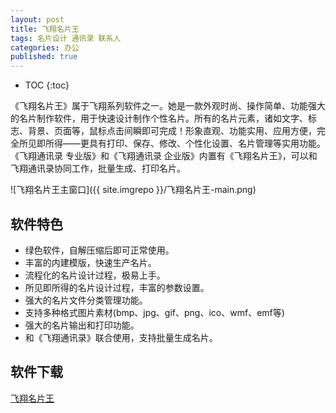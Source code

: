 ```yaml
---
layout: post
title: 飞翔名片王
tags: 名片设计 通讯录 联系人
categories: 办公
published: true
---
```


* TOC 
{:toc}

《飞翔名片王》属于飞翔系列软件之一。她是一款外观时尚、操作简单、功能强大的名片制作软件，用于快速设计制作个性名片。所有的名片元素，诸如文字、标志、背景、页面等，鼠标点击间瞬即可完成！形象直观、功能实用、应用方便，完全所见即所得——更具有打印、保存、修改、个性化设置、名片管理等实用功能。
《飞翔通讯录 专业版》和《飞翔通讯录 企业版》内置有《飞翔名片王》，可以和飞翔通讯录协同工作，批量生成、打印名片。

![飞翔名片王主窗口]({{ site.imgrepo }}/飞翔名片王-main.png)

## 软件特色

- 绿色软件，自解压缩后即可正常使用。
- 丰富的内建模版，快速生产名片。
- 流程化的名片设计过程，极易上手。
- 所见即所得的名片设计过程，丰富的参数设置。
- 强大的名片文件分类管理功能。
- 支持多种格式图片素材(bmp、jpg、gif、png、ico、wmf、emf等)
- 强大的名片输出和打印功能。
- 和《飞翔通讯录》联合使用，支持批量生成名片。

## 软件下载

[飞翔名片王](https://pan.baidu.com/share/link?shareid=3505107140&uk=2785281713)
